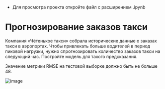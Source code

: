 - Для просмотра проекта откройте файл с расширением .ipynb

# Прогнозирование заказов такси

Компания «Чётенькое такси» собрала исторические данные о заказах такси в аэропортах. Чтобы привлекать больше водителей в период пиковой нагрузки, нужно спрогнозировать количество заказов такси на следующий час. Постройте модель для такого предсказания.

Значение метрики RMSE на тестовой выборке должно быть не больше 48.

![image](https://github.com/eytelar/ds_training_projects/assets/67976513/5ebbb803-78d0-4275-96b1-35207cf3d2f3)
